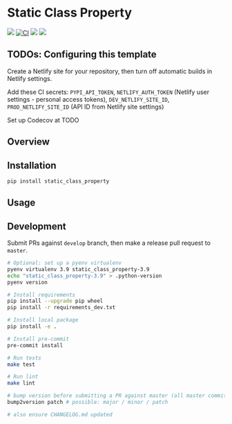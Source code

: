 # Static Class Property

[![](https://img.shields.io/pypi/v/static_class_property.svg)](https://pypi.python.org/pypi/static_class_property)
[![CI](https://github.com/maximz/static-class-property/actions/workflows/ci.yaml/badge.svg?branch=master)](https://github.com/maximz/static-class-property/actions/workflows/ci.yaml)
[![](https://img.shields.io/badge/docs-here-blue.svg)](https://static-class-property.maximz.com)
[![](https://img.shields.io/github/stars/maximz/static-class-property?style=social)](https://github.com/maximz/static-class-property)

## TODOs: Configuring this template

Create a Netlify site for your repository, then turn off automatic builds in Netlify settings.

Add these CI secrets: `PYPI_API_TOKEN`, `NETLIFY_AUTH_TOKEN` (Netlify user settings - personal access tokens), `DEV_NETLIFY_SITE_ID`, `PROD_NETLIFY_SITE_ID` (API ID from Netlify site settings)

Set up Codecov at TODO

## Overview

## Installation

```bash
pip install static_class_property
```

## Usage

## Development

Submit PRs against `develop` branch, then make a release pull request to `master`.

```bash
# Optional: set up a pyenv virtualenv
pyenv virtualenv 3.9 static_class_property-3.9
echo "static_class_property-3.9" > .python-version
pyenv version

# Install requirements
pip install --upgrade pip wheel
pip install -r requirements_dev.txt

# Install local package
pip install -e .

# Install pre-commit
pre-commit install

# Run tests
make test

# Run lint
make lint

# bump version before submitting a PR against master (all master commits are deployed)
bump2version patch # possible: major / minor / patch

# also ensure CHANGELOG.md updated
```
